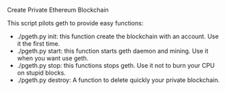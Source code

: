 Create Private Ethereum Blockchain

This script pilots geth to provide easy functions:
 * ./pgeth.py init: this function create the blockchain with an account. Use it the first time.
 * ./pgeth.py start: this function starts geth daemon and mining. Use it when you want use geth.
 * ./pgeth.py stop: this functions stops geth. Use it not to burn your CPU on stupid blocks.
 * ./pgeth.py destroy: A function to delete quickly your private blockchain.

